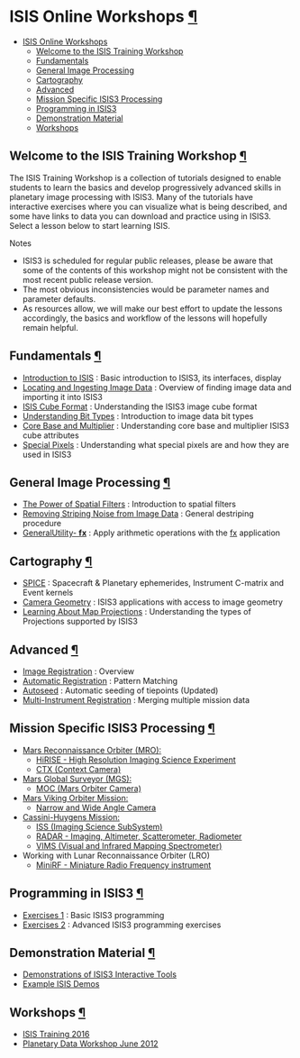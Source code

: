 <div id="main">

<div id="content">

<div class="contextual">

</div>

<div class="wiki wiki-page">

<span id="ISIS-Online-Workshops"></span>

# ISIS Online Workshops [¶](#ISIS-Online-Workshops-)

  - [ISIS Online Workshops](#ISIS-Online-Workshops-)
      - [Welcome to the ISIS Training
        Workshop](#Welcome-to-the-ISIS-Training-Workshop-)
      - [Fundamentals](#Fundamentals-)
      - [General Image Processing](#General-Image-Processing-)
      - [Cartography](#Cartography-)
      - [Advanced](#Advanced-)
      - [Mission Specific ISIS3
        Processing](#Mission-Specific-ISIS3-Processing-)
      - [Programming in ISIS3](#Programming-in-ISIS3-)
      - [Demonstration Material](#Demonstration-Material-)
	  - [Workshops](#Workshops-)

<span id="Welcome-to-the-ISIS-Training-Workshop"></span>

## Welcome to the ISIS Training Workshop [¶](#Welcome-to-the-ISIS-Training-Workshop-)

The ISIS Training Workshop is a collection of tutorials designed to
enable students to learn the basics and develop progressively advanced
skills in planetary image processing with ISIS3. Many of the tutorials
have interactive exercises where you can visualize what is being
described, and some have links to data you can download and practice
using in ISIS3. Select a lesson below to start learning ISIS.

Notes

  - ISIS3 is scheduled for regular public releases, please be aware that
    some of the contents of this workshop might not be consistent with
    the most recent public release version.  
  - The most obvious inconsistencies would be parameter names and
    parameter defaults.  
  - As resources allow, we will make our best effort to update the
    lessons accordingly, the basics and workflow of the lessons will
    hopefully remain helpful.

<span id="Fundamentals"></span>

## Fundamentals [¶](#Fundamentals-)

  - [Introduction to ISIS](Introduction_to_ISIS) : Basic introduction to
    ISIS3, its interfaces, display
  - [Locating and Ingesting Image
    Data](Locating_and_Ingesting_Image_Data) : Overview of finding image
    data and importing it into ISIS3
  - [ISIS Cube
    Format](https://USGS-Astrogeology.github.io/ISIS3/gh-pages/ISIS_Cube_Format.html)
    : Understanding the ISIS3 image cube format
  - [Understanding Bit Types](Understanding_Bit_Types) : Introduction to
    image data bit types
  - [Core Base and
    Multiplier](https://USGS-Astrogeology.github.io/ISIS3/gh-pages/Core_Base_and_Multiplier.html)
    : Understanding core base and multiplier ISIS3 cube attributes
  - [Special
    Pixels](https://USGS-Astrogeology.github.io/ISIS3/gh-pages/Special_Pixels.html)
    : Understanding what special pixels are and how they are used in
    ISIS3

<span id="General-Image-Processing"></span>

## General Image Processing [¶](#General-Image-Processing-)

  - [The Power of Spatial
    Filters](https://USGS-Astrogeology.github.io/ISIS3/gh-pages/The_Power_of_Spatial_Filters.html)
    : Introduction to spatial filters
  - [Removing Striping Noise from Image
    Data](https://USGS-Astrogeology.github.io/ISIS3/gh-pages/Removing_Striping_Noise_from_Image_Data.html)
    : General destriping procedure
  - [GeneralUtility- **fx**](General_Utility) : Apply arithmetic
    operations with the
    [fx](http://isis.astrogeology.usgs.gov/Application/presentation/Tabbed/fx/fx.html)
    application

<span id="Cartography"></span>

## Cartography [¶](#Cartography-)

  - [SPICE](SPICE) : Spacecraft & Planetary ephemerides, Instrument
    C-matrix and Event kernels
  - [Camera Geometry](Camera_Geometry) : ISIS3 applications with access
    to image geometry
  - [Learning About Map Projections](Learning_About_Map_Projections) :
    Understanding the types of Projections supported by ISIS3

<span id="Advanced"></span>

## Advanced [¶](#Advanced-)

  - [Image Registration](Image_Registration) : Overview
  - [Automatic Registration](Automatic_Registration) : Pattern Matching
  - [Autoseed](Autoseed) : Automatic seeding of tiepoints (Updated)
  - [Multi-Instrument Registration](Multi-Instrument_Registration) :
    Merging multiple mission data

<span id="Mission-Specific-ISIS3-Processing"></span>

## Mission Specific ISIS3 Processing [¶](#Mission-Specific-ISIS3-Processing-)

  - [Mars Reconnaissance Orbiter
    (MRO):](Working_with_Mars_Reconnaissance_Orbiter_\(MRO\)_Data)
      - [HiRISE - High Resolution Imaging Science
        Experiment](Working_with_Mars_Reconnaissance_Orbiter_HiRISE_Data)
      - [CTX (Context
        Camera)](Working_with_Mars_Reconnaissance_Orbiter_CTX_Data)
  - [Mars Global Surveyor (MGS):](Mars_Global_Surveyor_Mission)
      - [MOC (Mars Orbiter
        Camera)](Working_with_Mars_Orbiter_Camera_Data)
  - [Mars Viking Orbiter Mission:](Viking_Orbiter_Mission)
      - [Narrow and Wide Angle
        Camera](Working_with_Mars_Viking_Orbiter_Data)
  - [Cassini-Huygens Mission:](CSS)
      - [ISS (Imaging Science SubSystem)](Working_with_Cassini_ISS_Data)
      - [RADAR - Imaging, Altimeter, Scatterometer,
        Radiometer](Working_with_Cassini_RADAR)
      - [VIMS (Visual and Infrared Mapping
        Spectrometer)](Working_with_Cassini_VIMS)
  - Working with Lunar Reconnaissance Orbiter (LRO)
      - [MiniRF - Miniature Radio Frequency
        instrument](Working_with_Lunar_Reconnaissance_Orbiter_MiniRF_Data)

<span id="Programming-in-ISIS3"></span>

## Programming in ISIS3 [¶](#Programming-in-ISIS3-)

  - [Exercises 1](Exercises_1) : Basic ISIS3 programming
  - [Exercises 2](Exercises_2) : Advanced ISIS3 programming exercises

<span id="Demonstration-Material"></span>

## Demonstration Material [¶](#Demonstration-Material-)

  - [Demonstrations of ISIS3 Interactive Tools](ISIS_Demo)
  - [Example ISIS
    Demos](https://USGS-Astrogeology.github.io/ISIS3/gh-pages/Example_ISIS_Demos.html)
	
## Workshops [¶](#Workshops-)
  - [ISIS Training 2016](ISIS_Training_2016)
  - [Planetary Data Workshop June 2012](Planetary_Data_Workshop_June_2012)

</div>

<div style="clear:both;">

</div>

</div>

</div>
